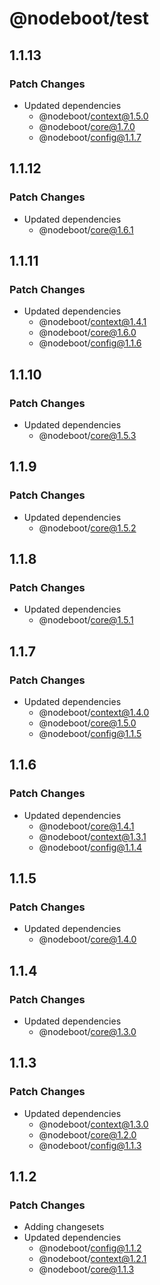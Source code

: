 # @nodeboot/test

## 1.1.13

### Patch Changes

-   Updated dependencies
    -   @nodeboot/context@1.5.0
    -   @nodeboot/core@1.7.0
    -   @nodeboot/config@1.1.7

## 1.1.12

### Patch Changes

-   Updated dependencies
    -   @nodeboot/core@1.6.1

## 1.1.11

### Patch Changes

-   Updated dependencies
    -   @nodeboot/context@1.4.1
    -   @nodeboot/core@1.6.0
    -   @nodeboot/config@1.1.6

## 1.1.10

### Patch Changes

-   Updated dependencies
    -   @nodeboot/core@1.5.3

## 1.1.9

### Patch Changes

-   Updated dependencies
    -   @nodeboot/core@1.5.2

## 1.1.8

### Patch Changes

-   Updated dependencies
    -   @nodeboot/core@1.5.1

## 1.1.7

### Patch Changes

-   Updated dependencies
    -   @nodeboot/context@1.4.0
    -   @nodeboot/core@1.5.0
    -   @nodeboot/config@1.1.5

## 1.1.6

### Patch Changes

-   Updated dependencies
    -   @nodeboot/core@1.4.1
    -   @nodeboot/context@1.3.1
    -   @nodeboot/config@1.1.4

## 1.1.5

### Patch Changes

-   Updated dependencies
    -   @nodeboot/core@1.4.0

## 1.1.4

### Patch Changes

-   Updated dependencies
    -   @nodeboot/core@1.3.0

## 1.1.3

### Patch Changes

-   Updated dependencies
    -   @nodeboot/context@1.3.0
    -   @nodeboot/core@1.2.0
    -   @nodeboot/config@1.1.3

## 1.1.2

### Patch Changes

-   Adding changesets
-   Updated dependencies
    -   @nodeboot/config@1.1.2
    -   @nodeboot/context@1.2.1
    -   @nodeboot/core@1.1.3
